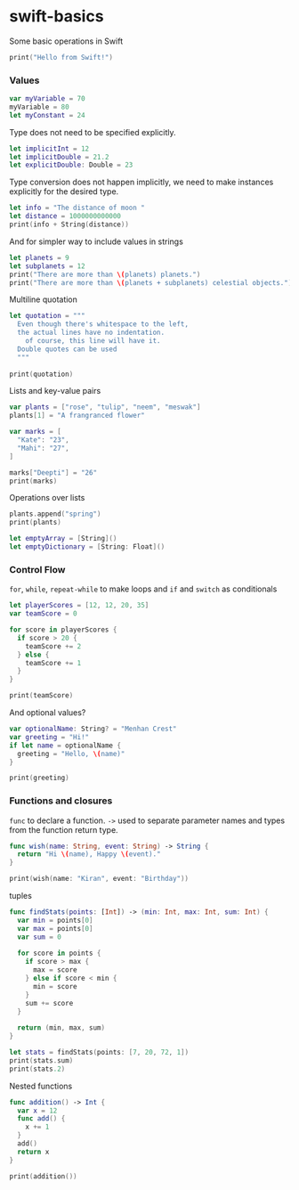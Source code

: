 # swift-basics
Some basic operations in Swift

```swift
print("Hello from Swift!")
```

### Values

```swift
var myVariable = 70
myVariable = 80
let myConstant = 24
```

Type does not need to be specified explicitly.

```swift
let implicitInt = 12
let implicitDouble = 21.2
let explicitDouble: Double = 23
```

Type conversion does not happen implicitly, we need
to make instances explicitly for the desired type.


```swift
let info = "The distance of moon "
let distance = 1000000000000
print(info + String(distance))
```

And for simpler way to include values in strings

```swift
let planets = 9
let subplanets = 12
print("There are more than \(planets) planets.")
print("There are more than \(planets + subplanets) celestial objects.")
```

Multiline quotation

```swift
let quotation = """
  Even though there's whitespace to the left,
  the actual lines have no indentation.
    of course, this line will have it.
  Double quotes can be used
  """
  
print(quotation)
```

Lists and key-value pairs

```swift
var plants = ["rose", "tulip", "neem", "meswak"]
plants[1] = "A frangranced flower"

var marks = [
  "Kate": "23",
  "Mahi": "27",
]

marks["Deepti"] = "26"
print(marks)
```

Operations over lists

```swift
plants.append("spring")
print(plants)
```

```swift
let emptyArray = [String]()
let emptyDictionary = [String: Float]()
```

### Control Flow

`for`, `while`, `repeat-while` to make loops and
`if` and `switch` as conditionals

```swift
let playerScores = [12, 12, 20, 35]
var teamScore = 0

for score in playerScores {
  if score > 20 {
    teamScore += 2
  } else {
    teamScore += 1
  }
}

print(teamScore)
```

And optional values?

```swift
var optionalName: String? = "Menhan Crest"
var greeting = "Hi!"
if let name = optionalName {
  greeting = "Hello, \(name)"
}

print(greeting)
```

### Functions and closures

`func` to declare a function. `->` used to separate parameter
names and types from the function return type.

```swift
func wish(name: String, event: String) -> String {
  return "Hi \(name), Happy \(event)."
}

print(wish(name: "Kiran", event: "Birthday"))
```

tuples

```swift
func findStats(points: [Int]) -> (min: Int, max: Int, sum: Int) {
  var min = points[0]
  var max = points[0]
  var sum = 0
  
  for score in points {
    if score > max {
      max = score
    } else if score < min {
      min = score
    }
    sum += score
  }
  
  return (min, max, sum)
}

let stats = findStats(points: [7, 20, 72, 1])
print(stats.sum)
print(stats.2)
```


Nested functions

```swift
func addition() -> Int {
  var x = 12
  func add() {
    x += 1
  }
  add()
  return x
}

print(addition())
```
